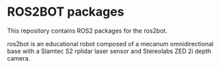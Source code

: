 # ROS2BOT packages

This repository contains ROS2 packages for the ros2bot.

ros2bot is an educational robot composed of a mecanum omnidirectional base with 
a Slamtec S2 rplidar laser sensor and Stereolabs ZED 2i depth camera.